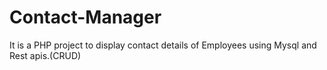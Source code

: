# Contact-Manager
It is a PHP project to display contact details of Employees using Mysql and Rest apis.(CRUD)
